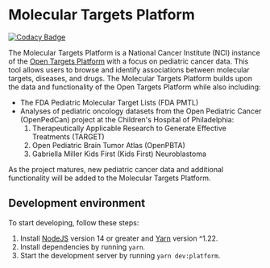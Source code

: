 # Molecular Targets Platform

[![Codacy Badge](https://api.codacy.com/project/badge/Grade/b52c44fa1c5d479b8e9726a14056a284)](https://app.codacy.com/gh/CBIIT/ppdc-otp-frontend?utm_source=github.com&utm_medium=referral&utm_content=CBIIT/ppdc-otp-frontend&utm_campaign=Badge_Grade_Settings)


The Molecular Targets Platform is a National Cancer Institute (NCI) instance of the [Open Targets Platform](https://www.targetvalidation.org) with a focus on pediatric cancer data. This tool allows users to browse and identify associations between molecular targets, diseases, and drugs. The Molecular Targets Platform builds upon the data and functionality of the Open Targets Platform while also including:

<ul>
  <li>The FDA Pediatric Molecular Target Lists (FDA PMTL)</li>
  <li>Analyses of pediatric oncology datasets from the Open Pediatric Cancer (OpenPedCan) project at the Children's Hospital of Philadelphia:
     <ol>
      <li>Therapeutically Applicable Research to Generate Effective Treatments (TARGET)</li>
      <li>Open Pediatric Brain Tumor Atlas (OpenPBTA)</li>
      <li>Gabriella Miller Kids First (Kids First) Neuroblastoma</li>
    </ol>
  </li>
</ul>

As the project matures, new pediatric cancer data and additional functionality will be added to the Molecular Targets Platform.

## Development environment

To start developing, follow these steps:

1. Install [NodeJS](https://nodejs.org/en/) version 14 or greater and [Yarn](https://classic.yarnpkg.com/en/docs/install) version ^1.22.
2. Install dependencies by running `yarn`.
3. Start the development server by running `yarn dev:platform`.